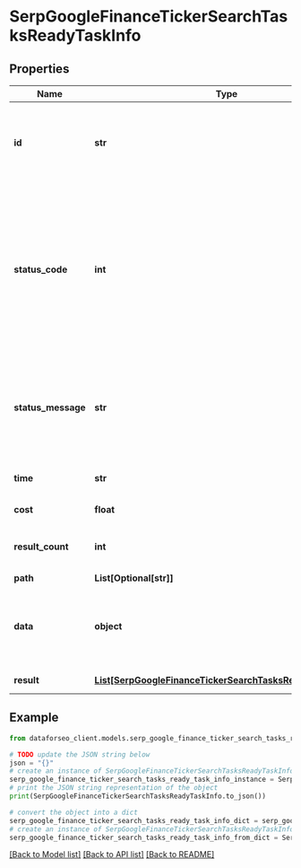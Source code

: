 # SerpGoogleFinanceTickerSearchTasksReadyTaskInfo


## Properties

Name | Type | Description | Notes
------------ | ------------- | ------------- | -------------
**id** | **str** | task identifier unique task identifier in our system in the UUID format | [optional] 
**status_code** | **int** | status code of the task generated by DataForSEO, can be within the following range: 10000-60000 you can find the full list of the response codes here | [optional] 
**status_message** | **str** | informational message of the task you can find the full list of general informational messages here | [optional] 
**time** | **str** | execution time, seconds | [optional] 
**cost** | **float** | total tasks cost, USD | [optional] 
**result_count** | **int** | number of elements in the result array | [optional] 
**path** | **List[Optional[str]]** | URL path | [optional] 
**data** | **object** | contains the same parameters that you specified in the POST request | [optional] 
**result** | [**List[SerpGoogleFinanceTickerSearchTasksReadyResultInfo]**](SerpGoogleFinanceTickerSearchTasksReadyResultInfo.md) | array of results | [optional] 

## Example

```python
from dataforseo_client.models.serp_google_finance_ticker_search_tasks_ready_task_info import SerpGoogleFinanceTickerSearchTasksReadyTaskInfo

# TODO update the JSON string below
json = "{}"
# create an instance of SerpGoogleFinanceTickerSearchTasksReadyTaskInfo from a JSON string
serp_google_finance_ticker_search_tasks_ready_task_info_instance = SerpGoogleFinanceTickerSearchTasksReadyTaskInfo.from_json(json)
# print the JSON string representation of the object
print(SerpGoogleFinanceTickerSearchTasksReadyTaskInfo.to_json())

# convert the object into a dict
serp_google_finance_ticker_search_tasks_ready_task_info_dict = serp_google_finance_ticker_search_tasks_ready_task_info_instance.to_dict()
# create an instance of SerpGoogleFinanceTickerSearchTasksReadyTaskInfo from a dict
serp_google_finance_ticker_search_tasks_ready_task_info_from_dict = SerpGoogleFinanceTickerSearchTasksReadyTaskInfo.from_dict(serp_google_finance_ticker_search_tasks_ready_task_info_dict)
```
[[Back to Model list]](../README.md#documentation-for-models) [[Back to API list]](../README.md#documentation-for-api-endpoints) [[Back to README]](../README.md)


